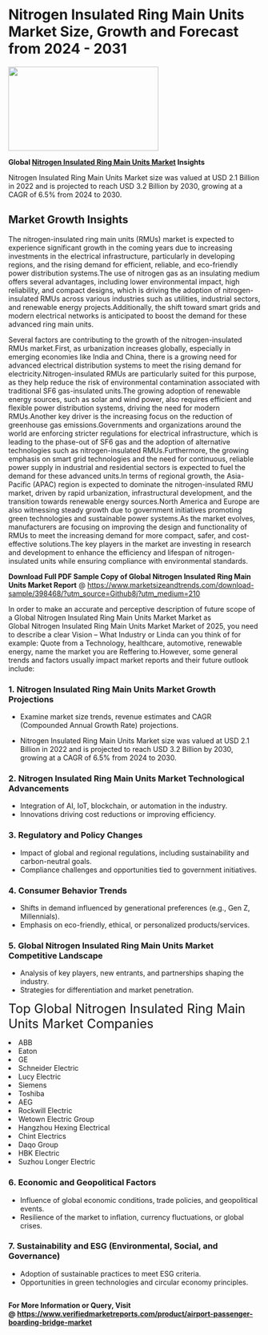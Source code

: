 <H1>Nitrogen Insulated Ring Main Units Market Size, Growth and Forecast from 2024 - 2031</H1><img class="aligncenter size-medium wp-image-584254" src="https://thirdeyenews.in/wp-content/uploads/2024/09/Global-Market-Research-300x168.jpeg" alt="" width="300" height="168" /><p><strong>Global&nbsp;<a href="https://www.marketsizeandtrends.com/download-sample/398468/?utm_source=Github8j?utm_medium=210">Nitrogen Insulated Ring Main Units Market</a> Insights</strong></p><p>Nitrogen Insulated Ring Main Units Market size was valued at USD 2.1 Billion in 2022 and is projected to reach USD 3.2 Billion by 2030, growing at a CAGR of 6.5% from 2024 to 2030.</p><p><h2>Market Growth Insights</h2> <p>The nitrogen-insulated ring main units (RMUs) market is expected to experience significant growth in the coming years due to increasing investments in the electrical infrastructure, particularly in developing regions, and the rising demand for efficient, reliable, and eco-friendly power distribution systems.The use of nitrogen gas as an insulating medium offers several advantages, including lower environmental impact, high reliability, and compact designs, which is driving the adoption of nitrogen-insulated RMUs across various industries such as utilities, industrial sectors, and renewable energy projects.Additionally, the shift toward smart grids and modern electrical networks is anticipated to boost the demand for these advanced ring main units.</p> <p>Several factors are contributing to the growth of the nitrogen-insulated RMUs market.First, as urbanization increases globally, especially in emerging economies like India and China, there is a growing need for advanced electrical distribution systems to meet the rising demand for electricity.Nitrogen-insulated RMUs are particularly suited for this purpose, as they help reduce the risk of environmental contamination associated with traditional SF6 gas-insulated units.The growing adoption of renewable energy sources, such as solar and wind power, also requires efficient and flexible power distribution systems, driving the need for modern RMUs.Another key driver is the increasing focus on the reduction of greenhouse gas emissions.Governments and organizations around the world are enforcing stricter regulations for electrical infrastructure, which is leading to the phase-out of SF6 gas and the adoption of alternative technologies such as nitrogen-insulated RMUs.Furthermore, the growing emphasis on smart grid technologies and the need for continuous, reliable power supply in industrial and residential sectors is expected to fuel the demand for these advanced units.In terms of regional growth, the Asia-Pacific (APAC) region is expected to dominate the nitrogen-insulated RMU market, driven by rapid urbanization, infrastructural development, and the transition towards renewable energy sources.North America and Europe are also witnessing steady growth due to government initiatives promoting green technologies and sustainable power systems.As the market evolves, manufacturers are focusing on improving the design and functionality of RMUs to meet the increasing demand for more compact, safer, and cost-effective solutions.The key players in the market are investing in research and development to enhance the efficiency and lifespan of nitrogen-insulated units while ensuring compliance with environmental standards.</p> <p><span class=""><strong>Download Full PDF Sample Copy of Global Nitrogen Insulated Ring Main Units Market Report</strong> @ <a href="https://www.marketsizeandtrends.com/download-sample/398468/?utm_source=Github8j?utm_medium=210" target="_blank">https://www.marketsizeandtrends.com/download-sample/398468/?utm_source=Github8j?utm_medium=210</a></span></p><p>In order to make an accurate and perceptive description of future scope of a Global&nbsp;Nitrogen Insulated Ring Main Units Market Market as Global&nbsp;Nitrogen Insulated Ring Main Units Market Market of 2025, you need to describe a clear Vision &ndash; What Industry or Linda can you think of for example: Quote from a Technology, healthcare, automotive, renewable energy, name the market you are Reffering to.However, some general trends and factors usually impact market reports and their future outlook include:</p><h3>1.&nbsp;<strong>Nitrogen Insulated Ring Main Units Market Growth Projections</strong></h3><ul><li>Examine market size trends, revenue estimates and CAGR (Compounded Annual Growth Rate) projections.</li><li><p>Nitrogen Insulated Ring Main Units Market size was valued at USD 2.1 Billion in 2022 and is projected to reach USD 3.2 Billion by 2030, growing at a CAGR of 6.5% from 2024 to 2030.</p></li></ul><h3>2.&nbsp;<strong>Nitrogen Insulated Ring Main Units Market Technological Advancements</strong></h3><ul><li>Integration of AI, IoT, blockchain, or automation in the industry.</li><li>Innovations driving cost reductions or improving efficiency.</li></ul><h3>3.&nbsp;<strong>Regulatory and Policy Changes</strong></h3><ul><li>Impact of global and regional regulations, including sustainability and carbon-neutral goals.</li><li>Compliance challenges and opportunities tied to government initiatives.</li></ul><h3>4.&nbsp;<strong>Consumer Behavior Trends</strong></h3><ul><li>Shifts in demand influenced by generational preferences (e.g., Gen Z, Millennials).</li><li>Emphasis on eco-friendly, ethical, or personalized products/services.</li></ul><h3>5.&nbsp;<strong>Global Nitrogen Insulated Ring Main Units Market Competitive Landscape</strong></h3><ul><li>Analysis of key players, new entrants, and partnerships shaping the industry.</li><li>Strategies for differentiation and market penetration.</li></ul><p data-pm-slice="1 1 []"><span style="color: inherit; font-family: inherit; font-size: 25px;">Top Global Nitrogen Insulated Ring Main Units Market Companies</span></p><div class="" data-test-id=""><p><li>ABB</li><li> Eaton</li><li> GE</li><li> Schneider Electric</li><li> Lucy Electric</li><li> Siemens</li><li> Toshiba</li><li> AEG</li><li> Rockwill Electric</li><li> Wetown Electric Group</li><li> Hangzhou Hexing Electrical</li><li> Chint Electrics</li><li> Daqo Group</li><li> HBK Electric</li><li> Suzhou Longer Electric</li></p></div><h3>6.&nbsp;<strong>Economic and Geopolitical Factors</strong></h3><ul><li>Influence of global economic conditions, trade policies, and geopolitical events.</li><li>Resilience of the market to inflation, currency fluctuations, or global crises.</li></ul><h3>7.&nbsp;<strong>Sustainability and ESG (Environmental, Social, and Governance)</strong></h3><ul><li>Adoption of sustainable practices to meet ESG criteria.</li><li>Opportunities in green technologies and circular economy principles.</li></ul><h2><strong style="font-size: 14px;">For More Information or Query, Visit @&nbsp;</strong><a style="background-color: #ffffff; font-size: 14px;" href="https://www.marketsizeandtrends.com/report/nitrogen-insulated-ring-main-units-market/" target="_blank">https://www.verifiedmarketreports.com/product/airport-passenger-boarding-bridge-market</a></h2>